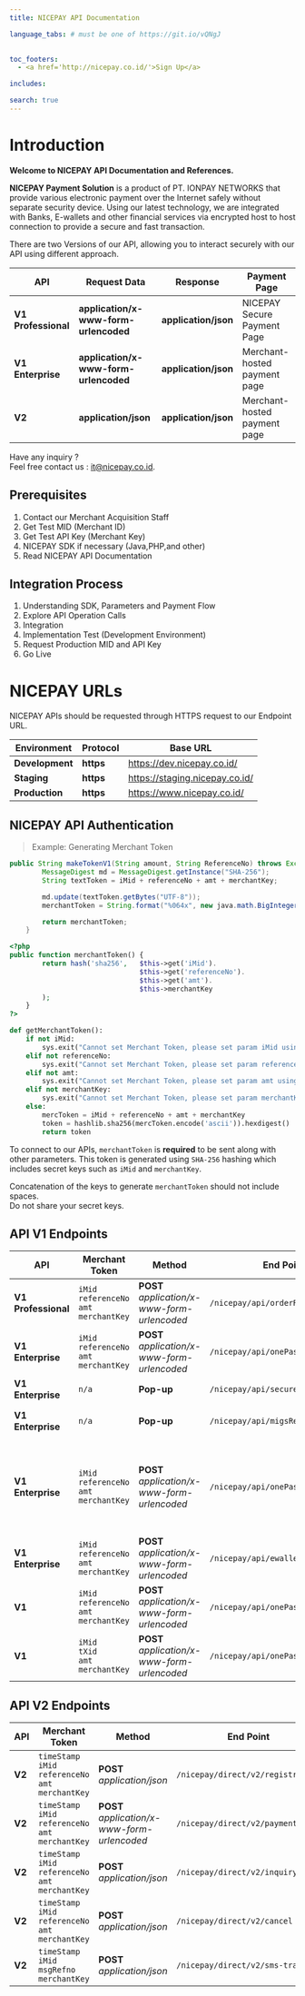 ```yaml
---
title: NICEPAY API Documentation

language_tabs: # must be one of https://git.io/vQNgJ

  
toc_footers:
  - <a href='http://nicepay.co.id/'>Sign Up</a>

includes:

search: true
---
```

# Introduction

**Welcome to NICEPAY API Documentation and References.**

**NICEPAY Payment Solution** is a product of PT. IONPAY NETWORKS that provide various electronic payment over the Internet safely without separate security device. 
Using our latest technology, we are integrated with Banks, E-wallets and other financial services via encrypted host to host connection to provide a secure and fast transaction.

There are two Versions of our API, allowing you to interact securely with our API using different approach.

| **API**                   | **Request Data**                      | **Response**         | Payment Page                 |
| ------------------------- | ------------------------------------- | -------------------- | ---------------------------- |
| **V1** **Professional**   | **application/x-www-form-urlencoded** | **application/json** | NICEPAY Secure Payment Page  |
| **V1** **Enterprise**     | **application/x-www-form-urlencoded** | **application/json** | Merchant-hosted payment page |
| **V2**                    | **application/json**                  | **application/json** | Merchant-hosted payment page |

Have any inquiry ?<br>Feel free contact us : [it@nicepay.co.id](mailto:it@nicepay.co.id).

## Prerequisites
<ol type="1">
  <li>Contact our Merchant Acquisition Staff
  <li>Get Test MID (Merchant ID)
  <li>Get Test API Key (Merchant Key)
  <li>NICEPAY SDK if necessary (Java,PHP,and other)
  <li>Read NICEPAY API Documentation
</ol>

## Integration Process
<ol type="1">
  <li>Understanding SDK, Parameters and Payment Flow
  <li>Explore API Operation Calls
  <li>Integration
  <li>Implementation Test (Development Environment)
  <li>Request Production MID and API Key
  <li>Go Live
</ol>

# NICEPAY URLs
NICEPAY APIs should be requested through HTTPS request to our Endpoint URL.

| **Environment** | **Protocol** | Base URL |
| --- | --- | --- |
| **Development** | **https** | https://dev.nicepay.co.id/ |
| **Staging** | **https** | https://staging.nicepay.co.id/ |
| **Production** | **https** | https://www.nicepay.co.id/ |

## NICEPAY API Authentication

> Example: Generating Merchant Token

```java
public String makeTokenV1(String amount, String ReferenceNo) throws Exception {
		MessageDigest md = MessageDigest.getInstance("SHA-256");
		String textToken = iMid + referenceNo + amt + merchantKey;

		md.update(textToken.getBytes("UTF-8"));
		merchantToken = String.format("%064x", new java.math.BigInteger(1, md.digest()));

		return merchantToken;
	}
```

```php
<?php
public function merchantToken() {
        return hash('sha256',   $this->get('iMid').
                                $this->get('referenceNo').
                                $this->get('amt').
                                $this->merchantKey
        );
    }
?>
```

```python
def getMerchantToken():
    if not iMid:
        sys.exit("Cannot set Merchant Token, please set param iMid using NICEPay.iMid = iMid values")
    elif not referenceNo:
        sys.exit("Cannot set Merchant Token, please set param referenceNo using NICEPay.referenceNo = referenceNo values")
    elif not amt:
        sys.exit("Cannot set Merchant Token, please set param amt using NICEPay.amt = amt values")
    elif not merchantKey:
        sys.exit("Cannot set Merchant Token, please set param merchantKey using NICEPay.merchantKey = merchantKey values")
    else:
        mercToken = iMid + referenceNo + amt + merchantKey
        token = hashlib.sha256(mercToken.encode('ascii')).hexdigest()
        return token
```

To connect to our APIs, `merchantToken` is **required** to be sent along with other parameters.
This token is generated using `SHA-256` hashing which includes secret keys such as `iMid` and `merchantKey`.

<aside class="notice">
Concatenation of the keys to generate <code>merchantToken</code> should not include spaces.
</aside>

<aside class="warning">
Do not share your secret keys.
</aside>

## API V1 Endpoints

| **API** | Merchant Token | **Method** | End Point | Description |
| --- | --- | --- | --- | --- |
| **V1**  **Professional** | `iMid`<br>`referenceNo`<br>`amt`<br>`merchantKey` | **POST** *application/x-www-form-urlencoded* | `/nicepay/api/orderRegist.do` | Transaction Registration |
| **V1**  **Enterprise** | `iMid`<br>`referenceNo`<br>`amt`<br>`merchantKey` | **POST** *application/x-www-form-urlencoded* | `/nicepay/api/onePassToken.do` | Request Credit Card Token |
| **V1**  **Enterprise** | `n/a` | **Pop-up** | `/nicepay/api/secureVeRequest.do` | Request 3DS Pages |
| **V1**  **Enterprise** | `n/a` | **Pop-up** | `/nicepay/api/migsRequest.do` | Request MIGS Pages |
| **V1**  **Enterprise** |`iMid`<br>`referenceNo`<br>`amt`<br>`merchantKey` | **POST** *application/x-www-form-urlencoded* | `/nicepay/api/onePass.do` | Transaction Payment (Credit Card) and Registration for other payment methods. |
| **V1**  **Enterprise** | `iMid`<br>`referenceNo`<br>`amt`<br>`merchantKey` | **POST** *application/x-www-form-urlencoded* | `/nicepay/api/ewalletTrans.do` | E-Wallet Trans? |
| **V1** | `iMid`<br>`referenceNo`<br>`amt`<br>`merchantKey` | **POST** *application/x-www-form-urlencoded* | `/nicepay/api/onePassStatus.do` | Status Inquiry |
| **V1** | `iMid`<br>`tXid`<br>`amt`<br>`merchantKey` | **POST** *application/x-www-form-urlencoded* | `/nicepay/api/onePassAllCancel.do` | Cancel Transaction |


## API V2 Endpoints

| **API** | Merchant Token | **Method** | End Point | Description |
| --- | --- | --- | --- | --- |
| **V2** | `timeStamp`<br>`iMid`<br>`referenceNo`<br>`amt`<br>`merchantKey` | **POST** *application/json* | `/nicepay/direct/v2/registration` | Transaction Registration |
| **V2** | `timeStamp`<br>`iMid`<br>`referenceNo`<br>`amt`<br>`merchantKey` | **POST** *application/x-www-form-urlencoded* | `/nicepay/direct/v2/payment` | Transaction Payment |
| **V2** | `timeStamp`<br>`iMid`<br>`referenceNo`<br>`amt`<br>`merchantKey` | **POST** *application/json* | `/nicepay/direct/v2/inquiry` | Transaction Status Inquiry |
| **V2** | `timeStamp`<br>`iMid`<br>`referenceNo`<br>`amt`<br>`merchantKey` | **POST** *application/json* | `/nicepay/direct/v2/cancel` | Transaction Cancel |
| **V2** | `timeStamp`<br>`iMid`<br>`msgRefno`<br>`merchantKey` 			| **POST** *application/json* | `/nicepay/direct/v2/sms-transmit` | SMS Transmit |
